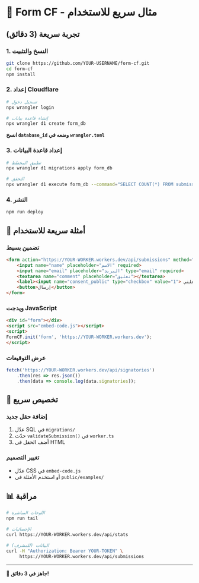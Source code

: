 # 📝 Form CF - مثال سريع للاستخدام

## تجربة سريعة (3 دقائق)

### 1. النسخ والتثبيت
```bash
git clone https://github.com/YOUR-USERNAME/form-cf.git
cd form-cf
npm install
```

### 2. إعداد Cloudflare
```bash
# تسجيل دخول
npx wrangler login

# إنشاء قاعدة بيانات
npx wrangler d1 create form_db
```

**انسخ `database_id` وضعه في `wrangler.toml`**

### 3. إعداد قاعدة البيانات
```bash
# تطبيق المخطط
npx wrangler d1 migrations apply form_db

# التحقق
npx wrangler d1 execute form_db --command="SELECT COUNT(*) FROM submissions;"
```

### 4. النشر
```bash
npm run deploy
```

## 🎯 أمثلة سريعة للاستخدام

### تضمين بسيط
```html
<form action="https://YOUR-WORKER.workers.dev/api/submissions" method="post">
    <input name="name" placeholder="الاسم" required>
    <input name="email" placeholder="البريد" type="email" required>
    <textarea name="comment" placeholder="تعليق"></textarea>
    <label><input name="consent_public" type="checkbox" value="1"> عرض علني</label>
    <button>إرسال</button>
</form>
```

### ويدجت JavaScript
```html
<div id="form"></div>
<script src="embed-code.js"></script>
<script>
FormCF.init('form', 'https://YOUR-WORKER.workers.dev');
</script>
```

### عرض التوقيعات
```javascript
fetch('https://YOUR-WORKER.workers.dev/api/signatories')
    .then(res => res.json())
    .then(data => console.log(data.signatories));
```

## 🔧 تخصيص سريع

### إضافة حقل جديد
1. عدّل SQL في `migrations/`
2. حدّث `validateSubmission()` في `worker.ts`
3. أضف الحقل في HTML

### تغيير التصميم
- عدّل CSS في `embed-code.js`
- أو استخدم الأمثلة في `public/examples/`

## 📊 مراقبة

```bash
# اللوجات المباشرة
npm run tail

# الإحصائيات
curl https://YOUR-WORKER.workers.dev/api/stats

# البيانات (للمشرف)
curl -H "Authorization: Bearer YOUR-TOKEN" \
     https://YOUR-WORKER.workers.dev/api/submissions
```

---

**🚀 جاهز في 3 دقائق!**